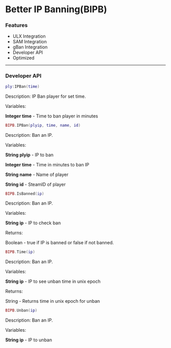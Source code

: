 # Better IP Banning(BIPB)

### Features

-   ULX Integration
-   SAM Integration
-   gBan Integration
-   Developer API
-   Optimized

* * *

### Developer API

```lua
ply:IPBan(time)
```

Description: IP Ban player for set time.

Variables:

**Integer time** - Time to ban player in minutes

```lua
BIPB.IPBan(plyip, time, name, id)
```

Description: Ban an IP.

Variables:

**String plyip** - IP to ban

**Integer time** - Time in minutes to ban IP

**String name** - Name of player

**String id** - SteamID of player

```lua
BIPB.IsBanned(ip)
```

Description: Ban an IP.

Variables:

**String ip** - IP to check ban

Returns:

Boolean - true if IP is banned or false if not banned.

```lua
BIPB.Time(ip)
```

Description: Ban an IP.

Variables:

**String ip** - IP to see unban time in unix epoch

Returns:

String - Returns time in unix epoch for unban
      

```lua
BIPB.Unban(ip)
```

Description: Ban an IP.

Variables:

**String ip** - IP to unban